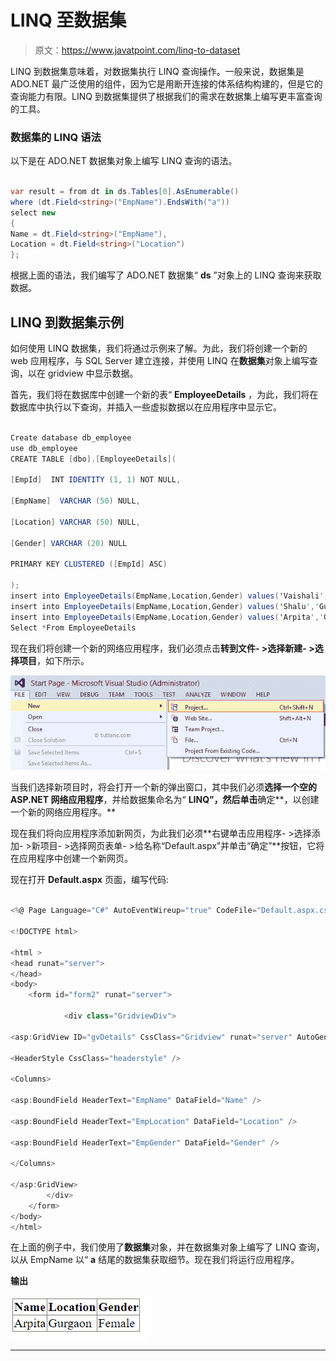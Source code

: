 # LINQ 至数据集

> 原文：<https://www.javatpoint.com/linq-to-dataset>

LINQ 到数据集意味着，对数据集执行 LINQ 查询操作。一般来说，数据集是 ADO.NET 最广泛使用的组件，因为它是用断开连接的体系结构构建的，但是它的查询能力有限。LINQ 到数据集提供了根据我们的需求在数据集上编写更丰富查询的工具。

### 数据集的 LINQ 语法

以下是在 ADO.NET 数据集对象上编写 LINQ 查询的语法。

```cs

var result = from dt in ds.Tables[0].AsEnumerable()
where (dt.Field<string>("EmpName").EndsWith("a"))
select new
{
Name = dt.Field<string>("EmpName"),
Location = dt.Field<string>("Location")
};

```

根据上面的语法，我们编写了 ADO.NET 数据集“ **ds** ”对象上的 LINQ 查询来获取数据。

## LINQ 到数据集示例

如何使用 LINQ 数据集，我们将通过示例来了解。为此，我们将创建一个新的 web 应用程序，与 SQL Server 建立连接，并使用 LINQ 在**数据集**对象上编写查询，以在 gridview 中显示数据。

首先，我们将在数据库中创建一个新的表“ **EmployeeDetails** ，为此，我们将在数据库中执行以下查询，并插入一些虚拟数据以在应用程序中显示它。

```cs

Create database db_employee
use db_employee
CREATE TABLE [dbo].[EmployeeDetails](

[EmpId]  INT IDENTITY (1, 1) NOT NULL,

[EmpName]  VARCHAR (50) NULL,

[Location] VARCHAR (50) NULL,

[Gender] VARCHAR (20) NULL

PRIMARY KEY CLUSTERED ([EmpId] ASC)

);
insert into EmployeeDetails(EmpName,Location,Gender) values('Vaishali','Noida','Female')
insert into EmployeeDetails(EmpName,Location,Gender) values('Shalu','Gurgaon','Female')
insert into EmployeeDetails(EmpName,Location,Gender) values('Arpita','Gurgaon','Female')
Select *From EmployeeDetails

```

现在我们将创建一个新的网络应用程序，我们必须点击**转到文件- >选择新建- >选择项目**，如下所示。

![LINQ To Dataset](img/2531bfc706a0d8afd5ee2dd3878c3c22.png)

当我们选择新项目时，将会打开一个新的弹出窗口，其中我们必须**选择一个空的 ASP.NET 网络应用程序**，并给数据集命名为“ **LINQ”，然后单击**确定**，以创建一个新的网络应用程序。**

现在我们将向应用程序添加新网页，为此我们必须**右键单击应用程序- >选择添加- >新项目- >选择网页表单- >给名称“Default.aspx”并单击“确定”**按钮，它将在应用程序中创建一个新网页。

现在打开 **Default.aspx** 页面，编写代码:

```cs

<%@ Page Language="C#" AutoEventWireup="true" CodeFile="Default.aspx.cs" Inherits="_Default" %>

<!DOCTYPE html>

<html >
<head runat="server">
</head>
<body>
    <form id="form2" runat="server">

            <div class="GridviewDiv">

<asp:GridView ID="gvDetails" CssClass="Gridview" runat="server" AutoGenerateColumns="False">

<HeaderStyle CssClass="headerstyle" />

<Columns>

<asp:BoundField HeaderText="EmpName" DataField="Name" />

<asp:BoundField HeaderText="EmpLocation" DataField="Location" />

<asp:BoundField HeaderText="EmpGender" DataField="Gender" />

</Columns>

</asp:GridView>
        </div>
    </form>
</body>
</html>

```

在上面的例子中，我们使用了**数据集**对象，并在数据集对象上编写了 LINQ 查询，以从 EmpName 以“ **a** 结尾的数据集获取细节。现在我们将运行应用程序。

**输出**

![LINQ To Dataset](img/790fe452ec62c7b0a743a3d440e83c60.png)

* * *